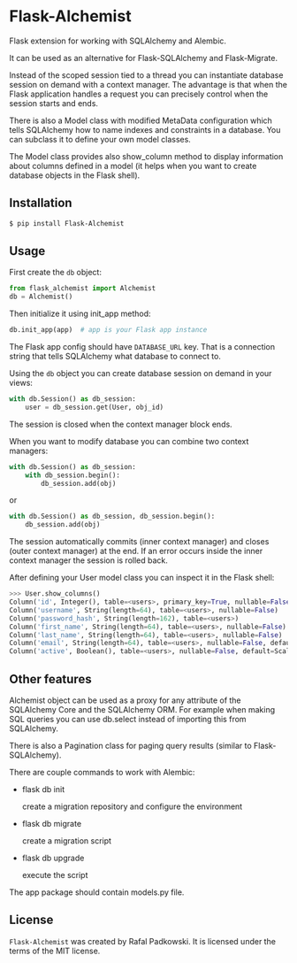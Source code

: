 # Flask-Alchemist

Flask extension for working with SQLAlchemy and Alembic.

It can be used as an alternative for Flask-SQLAlchemy and Flask-Migrate.

Instead of the scoped session tied to a thread you can instantiate database session
on demand with a context manager. The advantage is that when the Flask application handles a request you can precisely control when the session starts and ends.

There is also a Model class with modified MetaData configuration which tells SQLAlchemy how to name indexes and constraints in a database.
You can subclass it to define your own model classes.

The Model class provides also show_column method to display information about columns defined in a model (it helps when you want to create
database objects in the Flask shell).

## Installation

```bash
$ pip install Flask-Alchemist
```

## Usage

First create the `db` object:

```python
from flask_alchemist import Alchemist
db = Alchemist()
```

Then initialize it using init_app method:

```python
db.init_app(app)  # app is your Flask app instance
```
The Flask app config should have `DATABASE_URL` key. That is a connection string that tells SQLAlchemy what database to connect to.

Using the `db` object you can create database session on demand in your views:

```python
with db.Session() as db_session:
    user = db_session.get(User, obj_id)
```

The session is closed when the context manager block ends.

When you want to modify database you can combine two context managers:

```python
with db.Session() as db_session:
    with db_session.begin():
        db_session.add(obj)
```

or

```python
with db.Session() as db_session, db_session.begin():
    db_session.add(obj)
```

The session automatically commits (inner context manager) and closes (outer context manager) at the end. If an error occurs inside the inner context manager the session is rolled back.

After defining your User model class you can inspect it in the Flask shell:

```python
>>> User.show_columns()
Column('id', Integer(), table=<users>, primary_key=True, nullable=False)
Column('username', String(length=64), table=<users>, nullable=False)
Column('password_hash', String(length=162), table=<users>)
Column('first_name', String(length=64), table=<users>, nullable=False)
Column('last_name', String(length=64), table=<users>, nullable=False)
Column('email', String(length=64), table=<users>, nullable=False, default=ScalarElementColumnDefault(''))
Column('active', Boolean(), table=<users>, nullable=False, default=ScalarElementColumnDefault(True))
```

## Other features

Alchemist object can be used as a proxy for any attribute of the SQLAlchemy Core and the SQLAlchemy ORM.
For example when making SQL queries you can use db.select instead of importing this from SQLAlchemy.

There is also a Pagination class for paging query results (similar to Flask-SQLAlchemy).

There are couple commands to work with Alembic:
- flask db init

  create a migration repository and configure the environment

- flask db migrate

  create a migration script

- flask db upgrade

  execute the script

The app package should contain models.py file.


## License

`Flask-Alchemist` was created by Rafal Padkowski. It is licensed under the terms
of the MIT license.
